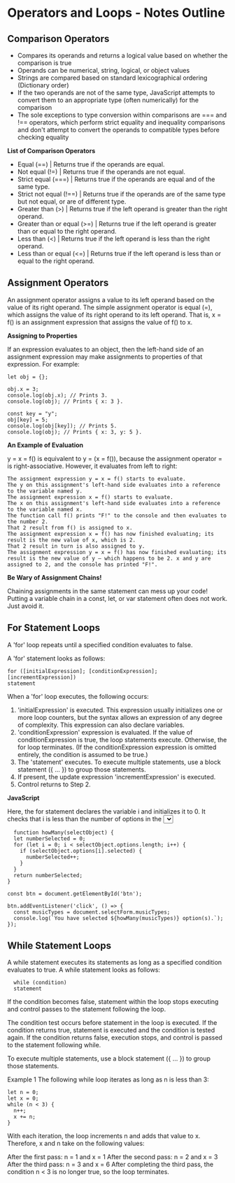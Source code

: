 # Operators and Loops - Notes Outline

## Comparison Operators

- Compares its operands and returns a logical value based on whether the comparison is true 
- Operands can be numerical, string, logical, or object values
- Strings are compared based on standard lexicographical ordering (Dictionary order)
- If the two operands are not of the same type, JavaScript attempts to convert them to an appropriate type (often numerically) for the comparison
- The sole exceptions to type conversion within comparisons are === and !== operators, which perform strict equality and inequality comparisons and don't attempt to convert the operands to compatible types before checking equality

**List of Comparison Operators**

- Equal (==) | Returns true if the operands are equal.
- Not equal (!=) | Returns true if the operands are not equal.	
- Strict equal (===) | Returns true if the operands are equal and of the same type. 
- Strict not equal (!==) | Returns true if the operands are of the same type but not equal, or are of different type.
- Greater than (>) |	Returns true if the left operand is greater than the right operand.	
- Greater than or equal (>=) |	Returns true if the left operand is greater than or equal to the right operand.	
- Less than (<) |	Returns true if the left operand is less than the right operand.	
- Less than or equal (<=) |	Returns true if the left operand is less than or equal to the right operand.

## Assignment Operators

An assignment operator assigns a value to its left operand based on the value of its right operand. The simple assignment operator is equal (=), which assigns the value of its right operand to its left operand. That is, x = f() is an assignment expression that assigns the value of f() to x.

**Assigning to Properties**

If an expression evaluates to an object, then the left-hand side of an assignment expression may make assignments to properties of that expression. For example:

```
let obj = {};

obj.x = 3;
console.log(obj.x); // Prints 3.
console.log(obj); // Prints { x: 3 }.

const key = "y";
obj[key] = 5;
console.log(obj[key]); // Prints 5.
console.log(obj); // Prints { x: 3, y: 5 }.
```

**An Example of Evaluation**

y = x = f() is equivalent to y = (x = f()), because the assignment operator = is right-associative. However, it evaluates from left to right:

```
The assignment expression y = x = f() starts to evaluate.
The y on this assignment's left-hand side evaluates into a reference to the variable named y.
The assignment expression x = f() starts to evaluate.
The x on this assignment's left-hand side evaluates into a reference to the variable named x.
The function call f() prints "F!" to the console and then evaluates to the number 2.
That 2 result from f() is assigned to x.
The assignment expression x = f() has now finished evaluating; its result is the new value of x, which is 2.
That 2 result in turn is also assigned to y.
The assignment expression y = x = f() has now finished evaluating; its result is the new value of y – which happens to be 2. x and y are assigned to 2, and the console has printed "F!".
```

**Be Wary of Assignment Chains!**

Chaining assignments in the same statement can mess up your code! Putting a variable chain in a const, let, or var statement often does not work. Just avoid it.

## For Statement Loops

A 'for' loop repeats until a specified condition evaluates to false. 

A 'for' statement looks as follows:

```
for ([initialExpression]; [conditionExpression]; [incrementExpression])
statement
```

When a 'for' loop executes, the following occurs:

1. 'initialExpression' is executed. This expression usually initializes one or more loop counters, but the syntax allows an expression of any degree of complexity. This expression can also declare variables.
2. 'conditionExpression' expression is evaluated. If the value of conditionExpression is true, the loop statements execute. Otherwise, the for loop terminates. (If the conditionExpression expression is omitted entirely, the condition is assumed to be true.)
3. The 'statement' executes. To execute multiple statements, use a block statement ({ ... }) to group those statements.
4. If present, the update expression 'incrementExpression' is executed.
5. Control returns to Step 2.


**JavaScript**

Here, the for statement declares the variable i and initializes it to 0. It checks that i is less than the number of options in the <select> element, performs the succeeding if statement, and increments i by 1 after each pass through the loop.

```
  function howMany(selectObject) {
  let numberSelected = 0;
  for (let i = 0; i < selectObject.options.length; i++) {
    if (selectObject.options[i].selected) {
      numberSelected++;
    }
  }
  return numberSelected;
}

const btn = document.getElementById('btn');

btn.addEventListener('click', () => {
  const musicTypes = document.selectForm.musicTypes;
  console.log(`You have selected ${howMany(musicTypes)} option(s).`);
});
```

## While Statement Loops 
  
A while statement executes its statements as long as a specified condition evaluates to true. A while statement looks as follows:

```
  while (condition)
  statement
```

If the condition becomes false, statement within the loop stops executing and control passes to the statement following the loop.

The condition test occurs before statement in the loop is executed. If the condition returns true, statement is executed and the condition is tested again. If the condition returns false, execution stops, and control is passed to the statement following while.

To execute multiple statements, use a block statement ({ ... }) to group those statements.

Example 1
The following while loop iterates as long as n is less than 3:
```
let n = 0;
let x = 0;
while (n < 3) {
  n++;
  x += n;
}
```
With each iteration, the loop increments n and adds that value to x. Therefore, x and n take on the following values:

After the first pass: n = 1 and x = 1
After the second pass: n = 2 and x = 3
After the third pass: n = 3 and x = 6
After completing the third pass, the condition n < 3 is no longer true, so the loop terminates.

